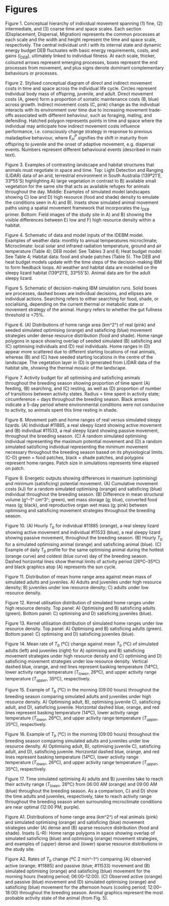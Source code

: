 
<script type="text/x-mathjax-config">
  MathJax.Hub.Config({ TeX: { equationNumbers: {autoNumber: "all"} } });
</script>

# Figures

Figure 1. Conceptual hierarchy of individual movement spanning (1) fine, (2) intermediate, and (3) coarse time and space scales. Each section (Displacement, Dispersal, Migration) represents the common processes at each scale and the width and height represent the time and space scale, respectively. The central individual unit _i_ with its internal state and dynamic energy budget DEB fluctuates with basic energy requirements, costs, and gains $(i_{DEB})$, ultimately linked to individual fitness. At each scale, thicker, coloured arrows represent emerging processes, boxes represent the end processes from movement, and plus signs denote dominant complementary behaviours or processes. 

Figure 2. Stylised conceptual diagram of direct and indirect movement costs in time and space across the individual life cycle. Circles represent individual body mass of offspring, juvenile, and adult. Direct movement costs (A, green) form a proportion of somatic maintenance costs (B, blue) across growth. Indirect movement costs (C, pink) change as the individual interacts with its environment over time due to increasing movement trade-offs associated with different behaviour, such as foraging, mating, and defending. Hatched polygon represents points in time and space where the individual may anticipate how indirect movement costs influence performance, i.e. consciously change strategy in response to previous maladaptive behaviour, where $E^P_H$ signifies the shift in maturity from offspring to juvenile and the onset of adaptive movement, e.g. dispersal events. Numbers represent different behavioural events (described in main text).  

Figure 3. Examples of contrasting landscape and habitat structures that animals must negotiate in space and time. Top: Light Detection and Ranging (LIDAR) data of an arid, terrestrial environment in South Australia (139º21'E, 33º55'S) highlighting A) large vegetation in contrast to B) available small vegetation for the same site that acts as available refuges for animals throughout the day. Middle: Examples of simulated model landscapes showing C) low and D) high resource (food and shade) density to emulate the conditions seen in A) and B). Insets show simulated animal movement paths using a spatial movement framework that incorporates the $i_{DEB}$ primer. Bottom: Field images of the study site in A) and B) showing the visible differences between E) low and F) high resource density within a habitat. 

Figure 4. Schematic of data and model inputs of the IDEBM model. Examples of weather data: monthly to annual temperatures microclimate; Microclimate: local solar and infrared radiation temperature, ground and air temperature (Table 4); DEB model: See Tables 3 and 6; Heat budget model: See Table 4; Habitat data: food and shade patches (Table 5). The DEB and heat budget models update with the time steps of the decision-making IBM to form feedback loops. All weather and habitat data are modelled on the sleepy lizard habitat (139º21'E, 33º55'S). Animal data are for the adult sleepy lizard.  

Figure 5. Schematic of decision-making IBM simulation runs. Solid boxes are processes, dashed boxes are individual decisions, and ellipses are individual actions. Searching refers to either searching for food, shade, or socialising, depending on the current thermal or metabolic state or movement strategy of the animal. Hungry refers to whether the gut fullness threshold is <75%.  

Figure 6. (A) Distributions of home range area (km^2^) of real (pink) and seeded simulated optimising (orange) and satisficing (blue) movement strategies under dense resource distribution (food and shade). Home range polygons in space showing overlap of seeded simulated (B) satisficing and (C) optimising individuals and (D) real individuals. Home ranges in (D) appear more scattered due to different starting locations of real animals, whereas (B) and (C) have seeded starting locations in the centre of the landscape. The vegetation layer in (D) is generated from LIDAR data of the habitat site, showing the thermal mosaic of the landscape.

Figure 7. Activity budget for all optimising and satisficing animals throughout the breeding season showing proportion of time spent (A) feeding, (B) searching, and (C) resting, as well as (D) proportion of number of transitions between activity states. Radius = time spent in activity state; circumference = days throughout the breeding season. Black arrows indicate a 5-day period where environmental conditions were not conducive to activity, so animals spent this time resting in shade.  

Figure 8. Movement path and home ranges of real versus simulated sleepy lizards. (A) Individual #11885, a real sleepy lizard showing active movement and (B) individual #11533, a real sleepy lizard showing passive movement, throughout the breeding season. (C) A random simulated optimising individual representing the maximum potential movement and (D) a random simulated satisficing individual representing the minimum movement necessary throughout the breeding season based on its physiological limits. (C–D) green = food patches, black = shade patches, and polygons represent home ranges. Patch size in simulations represents time elapsed on patch.  

Figure 9. Energetic outputs showing differences in maximum (optimising) and minimum (satisficing) potential movement. (A) Cumulative movement costs (kJ) for a random simulated optimising (orange) and satisficing (blue) individual throughout the breeding season. (B) Difference in mean structural volume (g^–1^ cm^3^; green), wet mass storage (g; blue), converted food mass (g; black), and reproductive organ wet mass (g; pink) between optimising and satisficing movement strategies throughout the breeding season.     

Figure 10. (A) Hourly $T_b$ for individual #11885 (orange), a real sleepy lizard showing active movement and individual #11533 (blue), a real sleepy lizard showing passive movement, throughout the breeding season. (B) Hourly $T_b$ for a simulated optimising animal (orange) and satisficing animal (blue). (C) Example of daily $T_b$ profile for the same optimising animal during the hottest (orange curve) and coldest (blue curve) day of the breeding season. Dashed horizontal lines show thermal limits of activity period (26ºC–35ºC) and black graphics atop (A) represents the sun cycle.  

Figure 11. Distribution of mean home range area against mean mass of simulated adults and juveniles. A) Adults and juveniles under high resource density; B) juveniles under low resource density; C) adults under low resource density.  

Figure 12. Kernel utilisation distribution of simulated home ranges under high resource density. Top panel: A) Optimising and B) satisficing adults (green). Bottom panel: C) optimising and D) satisficing juveniles (blue).  

Figure 13. Kernel utilisation distribution of simulated home ranges under low resource density. Top panel: A) Optimising and B) satisficing adults (green). Bottom panel: C) optimising and D) satisficing juveniles (blue).  

Figure 14. Mean rate of $T_b$ (ºC) change against mean $T_b$ (ºC) of simulated adults (left) and juveniles (right) for A) optimising and B) satisficing movement strategies under high resource density and C) optimising and D) satisficing movement strategies under low resource density. Vertical dashed blue, orange, and red lines represent basking temperature (14ºC), lower activity range temperature ($T_{lower}$, 26ºC), and upper activity range temperature ($T_{upper}$, 35ºC), respectively.    

Figure 15. Example of $T_b$ (ºC) in the morning (09:00 hours) throughout the breeding season comparing simulated adults and juveniles under high resource density. A) Optimising adult, B), optimising juvenile C), satisficing adult, and D), satisficing juvenile. Horizontal dashed blue, orange, and red lines represent basking temperature (14ºC), lower activity range temperature ($T_{lower}$, 26ºC), and upper activity range temperature ($T_{upper}$, 35ºC), respectively.     

Figure 16. Example of $T_b$ (ºC) in the morning (09:00 hours) throughout the breeding season comparing simulated adults and juveniles under low resource density. A) Optimising adult, B), optimising juvenile C), satisficing adult, and D), satisficing juvenile. Horizontal dashed blue, orange, and red lines represent basking temperature (14ºC), lower activity range temperature ($T_{lower}$, 26ºC), and upper activity range temperature ($T_{upper}$, 35ºC), respectively.  

Figure 17. Time simulated optimising A) adults and B) juveniles take to reach their activity range ($T_{lower}$, 26ºC) from 06:00 AM (orange) and 09:00 AM (blue) throughout the breeding season. As a comparison, C) and D) show the time adults and juveniles, respectively, take to reach activity range throughout the breeding season when surrounding microclimate conditions are near optimal (12:00 PM; purple).  

Figure A1. Distributions of home range area (km^2^) of real animals (pink) and simulated optimising (orange) and satisficing (blue) movement strategies under (A) dense and (B) sparse resource distribution (food and shade). Insets (L–R): Home range polygons in space showing overlap of simulated satisficing (blue) and optimising (orange) movement strategies, and examples of (upper) dense and (lower) sparse resource distributions in the study site.  

Figure A2. Rates of $T_b$ change (ºC 2 min^–1^) comparing (A) observed active (orange; #11885) and passive (blue; #11533) movement and (B) simulated optimising (orange) and satisficing (blue) movement for the morning hours (heating period; 06:00–12:00). (C) Observed active (orange) and passive (blue) movement and (D) simulated optimising (orange) and satisficing (blue) movement for the afternoon hours (cooling period; 12:00–18:00) throughout the breeding season. Animal graphics represent the most probable activity state of the animal (from Fig. 5).   







